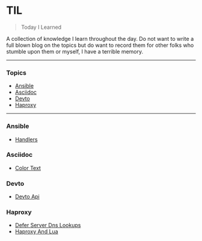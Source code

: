 # TIL

> Today I Learned

A collection of knowledge I learn throughout the day.  Do not want to write a full blown blog on the topics but do want to record them for other folks who stumble upon them or myself, I have a terrible memory.

---

### Topics

* [Ansible](#ansible)
* [Asciidoc](#asciidoc)
* [Devto](#devto)
* [Haproxy](#haproxy)

---

### Ansible
* [Handlers](./markdown/ansible/handlers.md)

### Asciidoc
* [Color Text](./markdown/asciidoc/color-text.md)

### Devto
* [Devto Api](./markdown/devto/devto-api.md)

### Haproxy
* [Defer Server Dns Lookups](./markdown/haproxy/defer-server-dns-lookups.md)
* [Haproxy And Lua](./markdown/haproxy/haproxy-and-lua.md)

